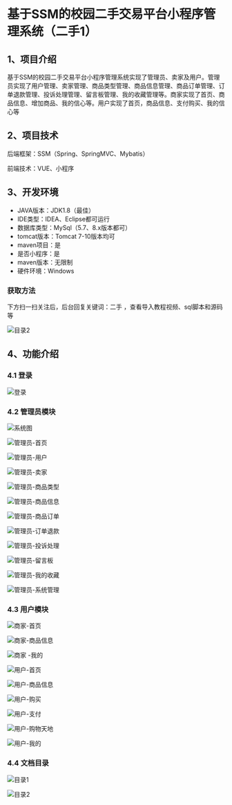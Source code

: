 # 基于SSM的校园二手交易平台小程序管理系统（二手1）

## 1、项目介绍

基于SSM的校园二手交易平台小程序管理系统实现了管理员、卖家及用户。管理员实现了用户管理、卖家管理、商品类型管理、商品信息管理、商品订单管理、订单退款管理、投诉处理管理、留言板管理、我的收藏管理等。商家实现了首页、商品信息、增加商品、我的信心等。用户实现了首页，商品信息、支付购买、我的信心等

## 2、项目技术

后端框架：SSM（Spring、SpringMVC、Mybatis）

前端技术：VUE、小程序

## 3、开发环境

- JAVA版本：JDK1.8（最佳）
- IDE类型：IDEA、Eclipse都可运行
- 数据库类型：MySql（5.7、8.x版本都可） 
- tomcat版本：Tomcat 7-10版本均可
- maven项目：是
- 是否小程序：是
- maven版本：无限制
- 硬件环境：Windows
###  获取方法

下方扫一扫关注后，后台回复关键词：二手 ，查看导入教程视频、sql脚本和源码等

![目录2](https://www.codemarket.fun/202407032155305.png)

## 4、功能介绍

### 4.1 登录

![登录](https://www.codemarket.fun/202407112134333.png)

### 4.2 管理员模块

![系统图](https://www.codemarket.fun/202407112151217.png)

![管理员-首页](https://www.codemarket.fun/202407112134499.png)

![管理员-用户](https://www.codemarket.fun/202407112134101.png)

![管理员-卖家](https://www.codemarket.fun/202407112134914.png)

![管理员-商品类型](https://www.codemarket.fun/202407112134933.png)

![管理员-商品信息](https://www.codemarket.fun/202407112134937.png)

![管理员-商品订单](https://www.codemarket.fun/202407112134920.png)

![管理员-订单退款](https://www.codemarket.fun/202407112134904.png)

![管理员-投诉处理](https://www.codemarket.fun/202407112134621.png)

![管理员-留言板](https://www.codemarket.fun/202407112134912.png)

![管理员-我的收藏](https://www.codemarket.fun/202407112134793.png)

![管理员-系统管理](https://www.codemarket.fun/202407112134935.png)

### 4.3 用户模块

![商家-首页](https://www.codemarket.fun/202407112134923.png)

![商家-商品信息](https://www.codemarket.fun/202407112134913.png)

![商家 -我的 ](https://www.codemarket.fun/202407112134911.png)

![用户-首页](https://www.codemarket.fun/202407112134296.png)

![用户-商品信息](https://www.codemarket.fun/202407112134245.png)

![用户-购买](https://www.codemarket.fun/202407112134931.png)

![用户-支付](https://www.codemarket.fun/202407112134390.png)

![用户-购物天地](https://www.codemarket.fun/202407112134943.png)

![用户-我的](https://www.codemarket.fun/202407112134343.png)

### 4.4 文档目录

![目录1](https://www.codemarket.fun/202407112134465.png)

![目录2](https://www.codemarket.fun/202407112134472.png)



